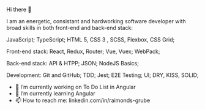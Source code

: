 Hi there 👋

I am an energetic, consistant and hardworking software developer with broad skills in both front-end and back-end stack: 

JavaScript;
TypeScript;
HTML 5, CSS 3 , SCSS, Flexbox, CSS Grid;

Front-end stack:
React, Redux, Router;
Vue, Vuex;
WebPack;

Back-end stack:
API & HTPP;
JSON;
NodeJS Basics;

Development:
Git and GitHub;
TDD; 
Jest;
E2E Testing;
UI;
DRY, KISS, SOLID;




- 🔭 I’m currently working on To Do List in Angular
- 🌱 I’m currently learning Angular
- 📫 How to reach me: linkedin.com/in/raimonds-grube

